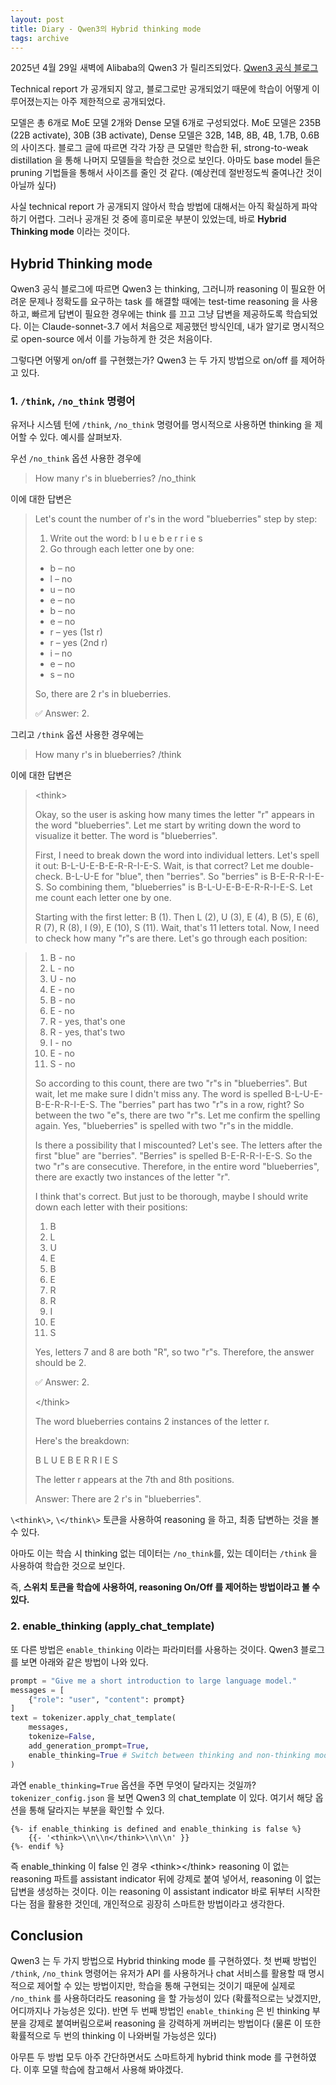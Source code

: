 ```yaml
---
layout: post
title: Diary - Qwen3의 Hybrid thinking mode
tags: archive
---
```



2025년 4월 29일 새벽에 Alibaba의 Qwen3 가 릴리즈되었다.
[Qwen3 공식 블로그](https://qwenlm.github.io/blog/qwen3/)

Technical report 가 공개되지 않고, 블로그로만 공개되었기 때문에 학습이 어떻게 이루어졌는지는 아주 제한적으로 공개되었다. 

모델은 총 6개로 MoE 모델 2개와 Dense 모델 6개로 구성되었다.
MoE 모델은 235B (22B activate), 30B (3B activate), Dense 모델은 32B, 14B, 8B, 4B, 1.7B, 0.6B 의 사이즈다.
블로그 글에 따르면 각각 가장 큰 모델만 학습한 뒤, strong-to-weak distillation 을 통해 나머지 모델들을 학습한 것으로 보인다. 아마도 base model 들은 pruning 기법들을 통해서 사이즈를 줄인 것 같다. (예상컨데 절반정도씩 줄여나간 것이 아닐까 싶다)

사실 technical report 가 공개되지 않아서 학습 방법에 대해서는 아직 확실하게 파악하기 어렵다. 그러나 공개된 것 중에 흥미로운 부분이 있었는데, 바로 **Hybrid Thinking mode** 이라는 것이다.

## Hybrid Thinking mode

Qwen3 공식 블로그에 따르면 Qwen3 는 thinking, 그러니까 reasoning 이 필요한 어려운 문제나 정확도를 요구하는 task 를 해결할 때에는 test-time reasoning 을 사용하고, 빠르게 답변이 필요한 경우에는 think 를 끄고 그냥 답변을 제공하도록 학습되었다. 이는 Claude-sonnet-3.7 에서 처음으로 제공했던 방식인데, 내가 알기로 명시적으로 open-source 에서 이를 가능하게 한 것은 처음이다.

그렇다면 어떻게 on/off 를 구현했는가? Qwen3 는 두 가지 방법으로 on/off 를 제어하고 있다.

### 1. `/think`, `/no_think` 명령어

유저나 시스템 턴에 `/think`, `/no_think` 명령어를 명시적으로 사용하면 thinking 을 제어할 수 있다. 예시를 살펴보자.

우선 `/no_think` 옵션 사용한 경우에
> How many r's in blueberries? /no_think

이에 대한 답변은 
> Let's count the number of r's in the word "blueberries" step by step:
>
> 1. Write out the word: b l u e b e r r i e s
> 2. Go through each letter one by one:
> - b – no
> - l – no
> - u – no
> - e – no
> - b – no
> - e – no
> - r – yes (1st r)
> - r – yes (2nd r)
> - i – no
> - e – no
> - s – no
>
> So, there are 2 r's in blueberries.
>
> ✅ Answer: 2.

그리고 `/think` 옵션 사용한 경우에는
> How many r's in blueberries? /think

이에 대한 답변은
> \<think\>
> 
> Okay, so the user is asking how many times the letter "r" appears in the word "blueberries". Let me start by writing down the word to visualize it better. The word is "blueberries".
>
> First, I need to break down the word into individual letters. Let's spell it out: B-L-U-E-B-E-R-R-I-E-S. Wait, is that correct? Let me double-check. B-L-U-E for "blue", then "berries". So "berries" is B-E-R-R-I-E-S. So combining them, "blueberries" is B-L-U-E-B-E-R-R-I-E-S. Let me count each letter one by one.
>
> Starting with the first letter: B (1). Then L (2), U (3), E (4), B (5), E (6), R (7), R (8), I (9), E (10), S (11). Wait, that's 11 letters total. Now, I need to check how many "r"s are there. Let's go through each position:

> 1. B - no
> 2. L - no
> 3. U - no
> 4. E - no
> 5. B - no
> 6. E - no
> 7. R - yes, that's one
> 8. R - yes, that's two
> 9. I - no
> 10. E - no
> 11. S - no
>
> So according to this count, there are two "r"s in "blueberries". But wait, let me make sure I didn't miss any. The word is spelled B-L-U-E-B-E-R-R-I-E-S. The "berries" part has two "r"s in a row, right? So between the two "e"s, there are two "r"s. Let me confirm the spelling again. Yes, "blueberries" is spelled with two "r"s in the middle.
>
> Is there a possibility that I miscounted? Let's see. The letters after the first "blue" are "berries". "Berries" is spelled B-E-R-R-I-E-S. So the two "r"s are consecutive. Therefore, in the entire word "blueberries", there are exactly two instances of the letter "r".
>
> I think that's correct. But just to be thorough, maybe I should write down each letter with their positions:
>
> 1. B
> 2. L
> 3. U
> 4. E
> 5. B
> 6. E
> 7. R
> 8. R
> 9. I
> 10. E
> 11. S
>
> Yes, letters 7 and 8 are both "R", so two "r"s. Therefore, the answer should be 2.
>
> ✅ Answer: 2.
> 
> \</think\>
>
> The word blueberries contains 2 instances of the letter r.
>
> Here's the breakdown:
>
> B L U E B E R R I E S
>
> The letter r appears at the 7th and 8th positions.
>
> Answer: There are 2 r's in "blueberries".

`\<think\>`, `\</think\>` 토큰을 사용하여 reasoning 을 하고, 최종 답변하는 것을 볼 수 있다.

아마도 이는 학습 시 thinking 없는 데이터는 `/no_think`를, 있는 데이터는 `/think` 을 사용하여 학습한 것으로 보인다.

즉, **스위치 토큰을 학습에 사용하여, reasoning On/Off 를 제어하는 방법이라고 볼 수 있다.**

### 2. enable_thinking (apply_chat_template)

또 다른 방법은 `enable_thinking` 이라는 파라미터를 사용하는 것이다. Qwen3 블로그를 보면 아래와 같은 방법이 나와 있다.

```python
prompt = "Give me a short introduction to large language model."
messages = [
    {"role": "user", "content": prompt}
]
text = tokenizer.apply_chat_template(
    messages,
    tokenize=False,
    add_generation_prompt=True,
    enable_thinking=True # Switch between thinking and non-thinking modes. Default is True.
)
```

과연 `enable_thinking=True` 옵션을 주면 무엇이 달라지는 것일까? `tokenizer_config.json` 을 보면 Qwen3 의 chat_template 이 있다. 여기서 해당 옵션을 통해 달라지는 부분을 확인할 수 있다.

```
{%- if enable_thinking is defined and enable_thinking is false %}
    {{- '<think>\\n\\n</think>\\n\\n' }}
{%- endif %}
```

즉 enable_thinking 이 false 인 경우 \<think\>\</think\> reasoning 이 없는 reasoning 파트를 assistant indicator 뒤에 강제로 붙여 넣어서, reasoning 이 없는 답변을 생성하는 것이다. 이는 reasoning 이 assistant indicator 바로 뒤부터 시작한다는 점을 활용한 것인데, 개인적으로 굉장히 스마트한 방법이라고 생각한다.

## Conclusion

Qwen3 는 두 가지 방법으로 Hybrid thinking mode 를 구현하였다. 첫 번째 방법인 `/think`, `/no_think` 명령어는 유저가 API 를 사용하거나 chat 서비스를 활용할 때 명시적으로 제어할 수 있는 방법이지만, 학습을 통해 구현되는 것이기 때문에 실제로 `/no_think` 를 사용하더라도 reasoning 을 할 가능성이 있다 (확률적으로는 낮겠지만, 어디까지나 가능성은 있다). 반면 두 번째 방법인 `enable_thinking` 은 빈 thinking 부분을 강제로 붙여버림으로써 reasoning 을 강력하게 꺼버리는 방법이다 (물론 이 또한 확률적으로 두 번의 thinking 이 나와버릴 가능성은 있다) 

아무튼 두 방법 모두 아주 간단하면서도 스마트하게 hybrid think mode 를 구현하였다. 이후 모델 학습에 참고해서 사용해 봐야겠다.
